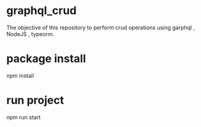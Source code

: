 # graphql_crud
The objective of this repository to perform crud operations using garphql , NodeJS , typeorm.

# package install

npm install

# run project

npm run start